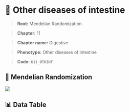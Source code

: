 # 🧪 Other diseases of intestine

> **Root:** Mendelian Randomization

> **Chapter:** 11  

> **Chapter name:** Digestive

> **Phenotype:** Other diseases of intestine  

> **Code:** `K11_OTHINT`

## 🧬 Mendelian Randomization  

<img src="/MR/Figures/Forward/K11_OTHINT.png"/>

## 📊 Data Table

<CsvTableMRF src="/public/MR/Data/Forward/K11_OTHINT.csv"/>
